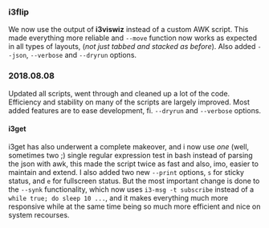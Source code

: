 ### i3flip
We now use the output of **i3viswiz** instead of a custom AWK script. This made everything more reliable and `--move` function now works as expected in all types of layouts, (*not just tabbed and stacked as before*). Also added `--json`, `--verbose` and `--dryrun` options.




### 2018.08.08

Updated all scripts, went through and cleaned up a lot of the code.
Efficiency and stability on many of the scripts are largely improved.
Most added features are to ease development, fi. `--dryrun` and `--verbose` options. 



#### i3get

i3get has also underwent a complete makeover, and i now use *one* (well, sometimes two ;) single regular expression test in bash instead of parsing the json with awk, this made the script twice as fast and also, imo, easier to maintain and extend. I also added two new `--print` options, `s` for sticky status, and `e` for fullscreen status. But the most important change is done to the `--synk` functionality, which now uses `i3-msg -t subscribe` instead of a `while true; do sleep 10 ...`, and it makes everything much more responsive while at the same time being so much more efficient and nice on system recourses.

